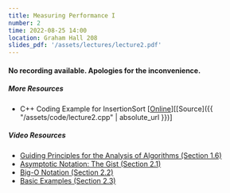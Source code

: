 ```yaml
---
title: Measuring Performance I
number: 2
time: 2022-08-25 14:00
location: Graham Hall 208
slides_pdf: '/assets/lectures/lecture2.pdf'
---
```


#### No recording available. Apologies for the inconvenience.

##### More Resources
- C++ Coding Example for InsertionSort [[Online](https://onlinegdb.com/udJ5LxCab)][[Source]({{ "/assets/code/lecture2.cpp" | absolute_url }})]

##### Video Resources
- [Guiding Principles for the Analysis of Algorithms (Section 1.6)](https://www.youtube.com/watch?v=-yP11jqilwM&list=PLEGCF-WLh2RLHqXx6-GZr_w7LgqKDXxN_&index=7)
- [Asymptotic Notation: The Gist (Section 2.1)](https://www.youtube.com/watch?v=l-cNaKGc-yY&list=PLEGCF-WLh2RLHqXx6-GZr_w7LgqKDXxN_&index=8)
- [Big-O Notation (Section 2.2)](https://www.youtube.com/watch?v=QfRSeibcugw&list=PLEGCF-WLh2RLHqXx6-GZr_w7LgqKDXxN_&index=9)
- [Basic Examples (Section 2.3)](https://www.youtube.com/watch?v=5rZCkblZFZM&list=PLEGCF-WLh2RLHqXx6-GZr_w7LgqKDXxN_&index=10)